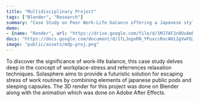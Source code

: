 ```yaml
---
title: "Multidisciplinary Project"
tags: ["Blender", "Research"]
summary: "Case Study on Poor Work-Life balance offering a Japanese style multipurpose Isolation Pod to help aleviate the stress "
demo: 
- {name: "Render", url: "https://drive.google.com/file/d/1MJ7AF2n8OuAmhBA58z_GNOpsGcziiIqb/view?resourcekey"}
docs: "https://docs.google.com/document/d/1fLJogvRN_YPuxccRocAHi2gVwFQ2XJE0h3sz9m8VtRk/edit?tab=t.0"
image: "public/assets/mdp-proj.png"
---
```


To discover the significance of work-life balance, this case study delves deep in the concept of workplace-stress and referrences relaxation techniques. Solasphere aims to provide a futuristic solution for escaping stress of work routines by combining elements of japanese public pods and sleeping capsules. The 3D render for this project was done on Blender along with the animation which was done on Adobe After Effects.
